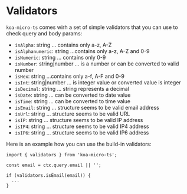 # Validators

`koa-micro-ts` comes wirh a set of simple validators that you can use to check query and body params:

- `isAlpha`: string ... contains only a-z, A-Z
- `isAlphanumeric`: string ...contains only a-z, A-Z and 0-9
- `isNumeric`: string ... contains only 0-9
- `isNumber`: string|number ... is a number or can be converted to valid number
- `isHex`: string ...contains only a-f, A-F and 0-9
- `isInt`: string|number ... is integer value or converted value is integer
- `isDecimal`: string ... string represents a decimal
- `isDate`: string ... can be converted to date value
- `isTime`: string ... can be converted to time value
- `isEmail`: string ... structure seems to be valid email address
- `isUrl`: string ... structure seems to be valid URL
- `isIP`: string ... structure seems to be valid IP address
- `isIP4`: string ... structure seems to be valid IP4 address
- `isIP6`: string ... structure seems to be valid IP6 address

Here is an example how you can use the build-in validators:

```
import { validators } from 'koa-micro-ts';

const email = ctx.query.email || '';

if (validators.isEmail(email)) {
  ...
}
```
